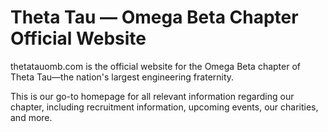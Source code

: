 # Theta Tau — Omega Beta Chapter Official Website

thetatauomb.com is the official website for the Omega Beta chapter of Theta Tau—the nation's largest engineering fraternity.

This is our go-to homepage for all relevant information regarding our chapter, including recruitment information, upcoming events, our charities, and more.
